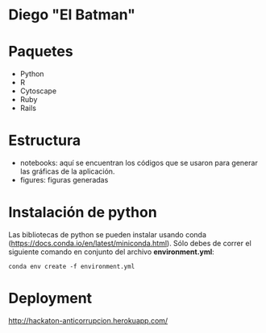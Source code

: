 #  Diego "El Batman"

# Paquetes
* Python
* R
* Cytoscape
* Ruby
* Rails

# Estructura
* notebooks: aquí se encuentran los códigos que se usaron para 
generar las gráficas de la aplicación. 
* figures: figuras generadas

# Instalación de python
Las bibliotecas de python se pueden instalar usando conda (https://docs.conda.io/en/latest/miniconda.html). 
Sólo debes de correr el siguiente comando en conjunto del archivo __environment.yml__:
```
conda env create -f environment.yml
``` 

# Deployment
http://hackaton-anticorrupcion.herokuapp.com/

